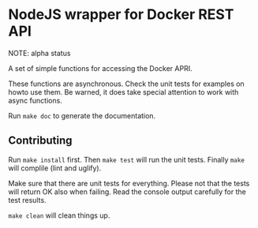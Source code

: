 NodeJS wrapper for Docker REST API
=================================

NOTE: alpha status

A set of simple functions for accessing the Docker APRI.

These functions are asynchronous. Check the unit tests for examples on howto use them.
Be warned, it does take special attention to work with async functions.

Run `make doc` to generate the documentation.


Contributing
-----------

Run `make install` first. Then `make test` will run the unit tests.
Finally `make` will complile (lint and uglify).

Make sure that there are unit tests for everything. Please not that the tests
will return OK also when failing. Read the console output carefully for the 
test results.

`make clean` will clean things up.
